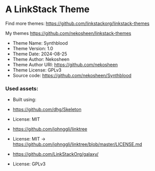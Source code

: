# A LinkStack Theme
Find more themes: https://github.com/linkstackorg/linkstack-themes

My themes https://github.com/nekosheen/linkstack-themes
                                                                                                                                                                         
*	Theme Name: Synthblood
*	Theme Version: 1.0
*	Theme Date: 2024-08-25
*	Theme Author: Nekosheen
*	Theme Author URI: https://github.com/nekosheen
*	Theme License: GPLv3
*	Source code: https://github.com/nekosheen/Synthblood 


### Used assets:
* Built using:
* https://github.com/dhg/Skeleton
* License: MIT

* https://github.com/johnggli/linktree
* License: MIT -> https://github.com/johnggli/linktree/blob/master/LICENSE.md

* https://github.com/LinkStackOrg/galaxy/
* License: GPLv3
